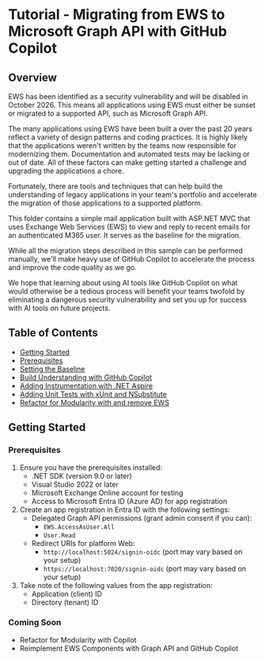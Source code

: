 # Tutorial - Migrating from EWS to Microsoft Graph API with GitHub Copilot

## Overview

EWS has been identified as a security vulnerability and will be disabled in October 2026. This means all applications using EWS must either be sunset or migrated to a supported API, such as Microsoft Graph API.

The many applications using EWS have been built a over the past 20 years reflect a variety of design patterns and coding practices. It is highly likely that the applications weren't written by the teams now responsible for modernizing them. Documentation and automated tests may be lacking or out of date. All of these factors can make getting started a challenge and upgrading the applications a chore.

Fortunately, there are tools and techniques that can help build the understanding of legacy applications in your team's portfolio and accelerate the migration of those applications to a supported platform.

This folder contains a simple mail application built with ASP.NET MVC that uses Exchange Web Services (EWS) to view and reply to recent emails for an authenticated M365 user. It serves as the baseline for the migration.

While all the migration steps described in this sample can be performed manually, we'll make heavy use of GitHub Copilot to accelerate the process and improve the code quality as we go.

We hope that learning about using AI tools like GitHub Copilot on what would otherwise be a tedious process will benefit your teams twofold by eliminating a dangerous security vulnerability and set you up for success with AI tools on future projects.

## Table of Contents

- [Getting Started](#getting-started)
- [Prerequisites](#prerequisites)
- [Setting the Baseline](./00-Baseline/README.md)
- [Build Understanding with GitHub Copilot](./01-Build_Understanding/README.md)
- [Adding Instrumentation with .NET Aspire](./02-Add_Instrumentation/README.md)
- [Adding Unit Tests with xUnit and NSubstitute](./03-Add_Tests/README.md)
- [Refactor for Modularity with and remove EWS](./04-Refactor/README.md)

## Getting Started

### Prerequisites

1. Ensure you have the prerequisites installed:
   - .NET SDK (version 9.0 or later)
   - Visual Studio 2022 or later
   - Microsoft Exchange Online account for testing
   - Access to Microsoft Entra ID (Azure AD) for app registration
1. Create an app registration in Entra ID with the following settings:
    - Delegated Graph API permissions (grant admin consent if you can):
       - `EWS.AccessAsUser.All`
       - `User.Read`
    - Redirect URIs for platform Web:
       - `http://localhost:5024/signin-oidc` (port may vary based on your setup)
       - `https://localhost:7020/signin-oidc` (port may vary based on your setup)
1. Take note of the following values from the app registration:
   - Application (client) ID
   - Directory (tenant) ID

### Coming Soon

- Refactor for Modularity with Copilot
- Reimplement EWS Components with Graph API and GitHub Copilot